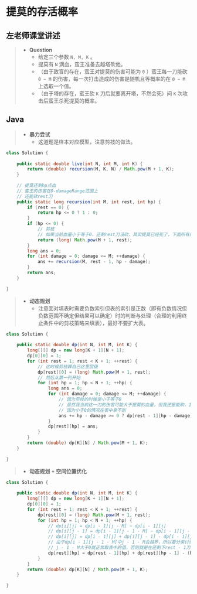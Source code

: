 # 提莫的存活概率

## 左老师课堂讲述

> - **Question**
>   - 给定三个参数 `N, M, K` 。
>   - 提莫有 `N` 滴血，蛮王准备去越塔砍他。
>   - （由于致盲的存在，蛮王对提莫的伤害可能为 `0` ）蛮王每一刀能砍 `0 ~ M` 的伤害，每一次打击造成的伤害是随机且等概率的在 `0 ~ M` 上选取一个值。
>   - （由于塔的存在，蛮王砍 `K` 刀后就要离开塔，不然会死）问 `K` 次攻击后蛮王杀死提莫的概率。

## Java

> - **暴力尝试**
>   - 这道题是样本对应模型，注意剪枝的做法。

```java
class Solution {
    
    public static double live(int N, int M, int K) {
        return (double) recursion(M, K, N) / Math.pow(M + 1, K);
    }
    
    // 提莫还剩hp点血
    // 蛮王的伤害在0-damageRange范围上
    // 还能砍rest刀
    public static long recursion(int M, int rest, int hp) {
        if (rest == 0) {
            return hp <= 0 ? 1 : 0;
        }
        if (hp <= 0) {
            // 剪枝
            // 如果当前血量小于等于0，还剩rest刀没砍，其实提莫已经死了，下面所有的分支经过计算有M+1的rest次方个成功点
            return (long) Math.pow(M + 1, rest);
        }
        long ans = 0;
        for (int damage = 0; damage <= M; ++damage) {
            ans += recursion(M, rest - 1, hp - damage);
        }
        return ans;
    }
    
}
```

> - **动态规划**
>   - 注意面对填表时需要负数索引但表的索引是正数（即有负数情况但负数范围不确定但结果可以确定）时的判断与处理（合理的利用终止条件中的剪枝策略来填表），最好不要扩大表。

```java
class Solution {
    
    public static double dp(int N, int M, int K) {
        long[][] dp = new long[K + 1][N + 1];
        dp[0][0] = 1;
        for (int rest = 1; rest < K + 1; ++rest) {
            // 这时候剪枝算自己这里层级
            dp[rest][0] = (long) Math.pow(M + 1, rest);
            // 然后从第一列开始
            for (int hp = 1; hp < N + 1; ++hp) {
                long ans = 0;
                for (int damage = 0; damage <= M; ++damage) {
                    // 因为剪枝的时候是小于等于0
                    // 虽然我当前这一刀的伤害可能大于提莫的血量，但我还是能砍，我剪我下面的分支，不能把我这一层剪掉
                    // 因为小于0的情况在表中拿不到
                    ans += hp - damage >= 0 ? dp[rest - 1][hp - damage] : (long) Math.pow(M + 1, rest - 1);
                }
                dp[rest][hp] = ans;
            }
        }
        return (double) dp[K][N] / Math.pow(M + 1, K);
    }
    
}
```

> - **动态规划 + 空间位置优化**

```java
class Solution {
    
    public static double dp(int N, int M, int K) {
        long[][] dp = new long[K + 1][N + 1];
        dp[0][0] = 1;
        for (int rest = 1; rest < K + 1; ++rest) {
            dp[rest][0] = (long) Math.pow(M + 1, rest);
            for (int hp = 1; hp < N + 1; ++hp) {
                // dp[i][j] = dp[i - 1][j - M] ~ dp[i - 1][j]
                // dp[i][j - 1] = dp[i - 1][j - 1 - M] ~ dp[i - 1][j - 1]
                // dp[i][j] = dp[i - 1][j] + dp[i][j - 1] - dp[i - 1][j - 1 - M]
                // 由于dp[i - 1][j - 1 - M]中j - 1 - M会越界，所以要分类讨论
                // j - 1 - M大于0就正常取表中的值，否则就是在还剩下rest - 1刀时血量hp小于0的情况，按照剪枝策略，对应值为Math.pow(M + 1, rest - 1)
                dp[rest][hp] = dp[rest - 1][hp] + dp[rest][hp - 1] - (hp - 1 - M > 0 ? dp[rest - 1][hp - 1 - M] : (long) Math.pow(M + 1, rest - 1));
            }
        }
        return (double) dp[K][N] / Math.pow(M + 1, K);
    }
    
}
```
